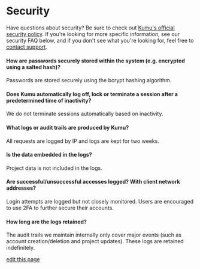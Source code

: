 # Security

Have questions about security? Be sure to check out [Kumu's official security policy](https://kumu.io/security). If you're looking for more specific information, see our security FAQ below, and if you don't see what you're looking for, feel free to [contact support](mailto:support@kumu.io).

#### How are passwords securely stored within the system (e.g. encrypted using a salted hash)?

Passwords are stored securely using the bcrypt hashing algorithm.

#### Does Kumu automatically log off, lock or terminate a session after a predetermined time of inactivity?

We do not terminate sessions automatically based on inactivity.

#### What logs or audit trails are produced by Kumu?

All requests are logged by IP and logs are kept for two weeks.

#### Is the data embedded in the logs?

Project data is not included in the logs.

#### Are successful/unsuccessful accesses logged? With client network addresses?

Login attempts are logged but not closely monitored. Users are encouraged to use 2FA to further secure their accounts.

#### How long are the logs retained?

The audit trails we maintain internally only cover major events (such as account creation/deletion and project updates). These logs are retained indefinitely.


<span class="edit-link"><a href="https://github.com/kumu/docs/blob/master/overview/security.md" target="_blank"><i class="fa fa-github"></i> edit this page</a></span>

